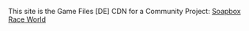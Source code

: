 This site is the Game Files [DE] CDN for a Community Project: [Soapbox Race World](https://github.com/SoapboxRaceWorld)
